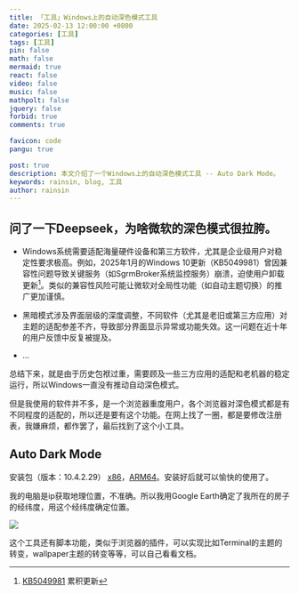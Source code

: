 ```yaml
---
title: 「工具」Windows上的自动深色模式工具
date: 2025-02-13 12:00:00 +0800
categories: [工具]
tags: [工具]
pin: false
math: false
mermaid: true
react: false
video: false
music: false
mathpolt: false
jquery: false
forbid: true
comments: true

favicon: code
pangu: true

post: true
description: 本文介绍了一个Windows上的自动深色模式工具 -- Auto Dark Mode。
keywords: rainsin, blog, 工具
author: rainsin
---
```


## 问了一下Deepseek，为啥微软的深色模式很拉胯。

- Windows系统需要适配海量硬件设备和第三方软件，尤其是企业级用户对稳定性要求极高。例如，2025年1月的Windows 10更新（KB5049981）曾因兼容性问题导致关键服务（如SgrmBroker系统监控服务）崩溃，迫使用户卸载更新[^KB5049981]。类似的兼容性风险可能让微软对全局性功能（如自动主题切换）的推广更加谨慎。

- 黑暗模式涉及界面层级的深度调整，不同软件（尤其是老旧或第三方应用）对主题的适配参差不齐，导致部分界面显示异常或功能失效。这一问题在近十年的用户反馈中反复被提及。

- ...

总结下来，就是由于历史包袱过重，需要顾及一些三方应用的适配和老机器的稳定运行，所以Windows一直没有推动自动深色模式。

但是我使用的软件并不多，是一个浏览器重度用户，各个浏览器对深色模式都是有不同程度的适配的，所以还是要有这个功能。在网上找了一圈，都是要修改注册表，我嫌麻烦，都作罢了，最后找到了这个小工具。

## Auto Dark Mode

安装包（版本：10.4.2.29） [x86](https://otherpan.rainsin.cn/d/kuake/%E5%AE%89%E8%A3%85%E5%8C%85/AutoDarkModeX_10.4.2.29_ARM64.exe)，[ARM64](https://otherpan.rainsin.cn/d/kuake/%E5%AE%89%E8%A3%85%E5%8C%85/AutoDarkModeX_10.4.2.29_x86.exe)。安装好后就可以愉快的使用了。

我的电脑是ip获取地理位置，不准确。所以我用Google Earth确定了我所在的房子的经纬度，用这个经纬度确定位置。

![](https://file.rainsin.cn/img/post/autodark/%E5%B1%8F%E5%B9%95%E6%88%AA%E5%9B%BE%202025-02-13%20125226.png)

这个工具还有脚本功能，类似于浏览器的插件，可以实现比如Terminal的主题的转变，wallpaper主题的转变等等，可以自己看看文档。

[^KB5049981]: [KB5049981](https://news.qq.com/rain/a/20250117A05IML00) 累积更新